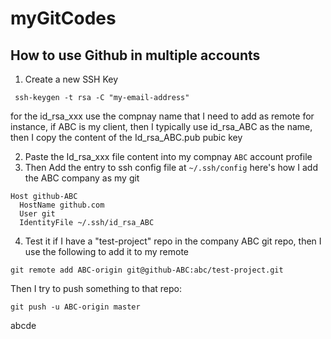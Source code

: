 # myGitCodes
## How to use Github in multiple accounts
1. Create a new SSH Key
```
 ssh-keygen -t rsa -C "my-email-address"
```
for the id_rsa_xxx use the compnay name that I need to add as remote for instance, if ABC is my client, then I typically use id_rsa_ABC as the name, then I copy the content of the Id_rsa_ABC.pub pubic key

2. Paste the Id_rsa_xxx file content into my compnay `ABC` account profile
3. Then Add the entry to ssh config file at `~/.ssh/config`
here's how I add the ABC company as my git 
```
Host github-ABC
  HostName github.com
  User git
  IdentityFile ~/.ssh/id_rsa_ABC
```

4. Test it
if I have a "test-project" repo in the company ABC git repo, then I use the following to add it to my remote 

```
git remote add ABC-origin git@github-ABC:abc/test-project.git

```

Then I try to push something to that repo:

```
git push -u ABC-origin master
```


abcde
